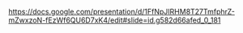 https://docs.google.com/presentation/d/1FfNpJIRHM8T27TmfphrZ-mZwxzoN-fEzWf6QU6D7xK4/edit#slide=id.g582d66afed_0_181
